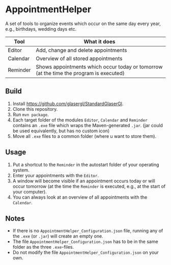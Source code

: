 # AppointmentHelper
A set of tools to organize events which occur on the same day every year, e.g., birthdays, wedding days etc.

Tool     | What it does
-------- | --------------------------------------------------------------------------------------
Editor   | Add, change and delete appointments
Calendar | Overview of all stored appointments
Reminder | Shows appointments which occur today or tomorrow (at the time the program is executed)

## Build
1. Install https://github.com/glasergl/StandardGlaserGl.
1. Clone this repository.
1. Run `mvn package`.
1. Each target folder of the modules `Editor`, `Calendar` and `Reminder` contains an `.exe` file which wraps the Maven-generated `.jar`. (jar could be used equivalently, but has no custom icon)
1. Move all `.exe` files to a common folder (where u want to store them).

## Usage
1. Put a shortcut to the `Reminder` in the autostart folder of your operating system.
1. Enter your appointments with the `Editor`.
1. A window will become visible if an appointment occurs today or will occur tomorrow (at the time the `Reminder` is executed, e.g., at the start of your computer).
1. You can always look at an overview of all appointments with the `Calendar`.
  
## Notes
- If there is no `AppointmentHelper_Configuration.json` file, running any of the `.exe` (or `.jar`) will create an empty one.
- The file `AppointmentHelper_Configuration.json` has to be in the same folder as the three `.exe`-files.
- Do not modify the file `AppointmentHelper_Configuration.json` on your own.
